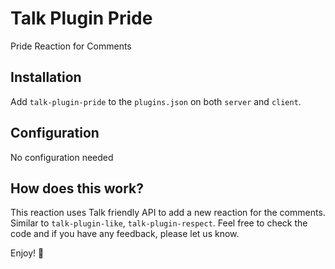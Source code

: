 # Talk Plugin Pride
Pride Reaction for Comments

## Installation
Add `talk-plugin-pride` to the `plugins.json` on both `server` and `client`.

## Configuration
No configuration needed

## How does this work?
This reaction uses Talk friendly API to add a new reaction for the comments. Similar to `talk-plugin-like`, `talk-plugin-respect`. Feel free to check the code and if you have any feedback, please let us know.

Enjoy! 🌈

